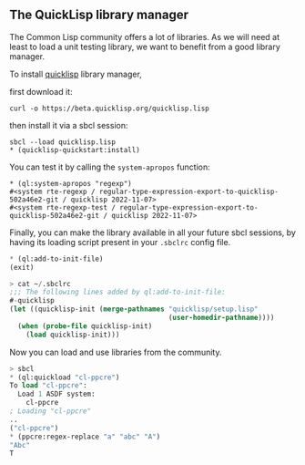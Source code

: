 ## The QuickLisp library manager

The Common Lisp community offers a lot of libraries. As we will need at least to load a unit testing library, we want to benefit from a good library manager. 

To install [quicklisp](https://www.quicklisp.org/beta/) library manager, 

first download it:
```
curl -o https://beta.quicklisp.org/quicklisp.lisp
```

then install it via a sbcl session:
```
sbcl --load quicklisp.lisp
* (quicklisp-quickstart:install)
```
You can test it by calling the `system-apropos` function:
```
* (ql:system-apropos "regexp")
#<system rte-regexp / regular-type-expression-export-to-quicklisp-502a46e2-git / quicklisp 2022-11-07>
#<system rte-regexp-test / regular-type-expression-export-to-quicklisp-502a46e2-git / quicklisp 2022-11-07>
```
Finally, you can make the library available in all your future sbcl sessions, by having its loading script present in your `.sbclrc` config file.
```lisp
* (ql:add-to-init-file)
(exit)

> cat ~/.sbclrc
;;; The following lines added by ql:add-to-init-file:
#-quicklisp
(let ((quicklisp-init (merge-pathnames "quicklisp/setup.lisp"
                                       (user-homedir-pathname))))
  (when (probe-file quicklisp-init)
    (load quicklisp-init)))
```
Now you can load and use libraries from the community.
```lisp
> sbcl
* (ql:quickload "cl-ppcre")
To load "cl-ppcre":
  Load 1 ASDF system:
    cl-ppcre
; Loading "cl-ppcre"
..
("cl-ppcre")
* (ppcre:regex-replace "a" "abc" "A")
"Abc"
T
```
